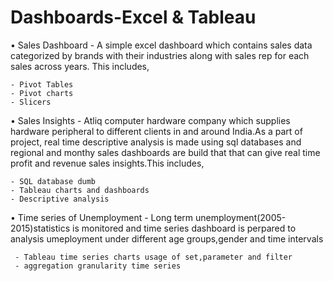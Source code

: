 # Dashboards-Excel & Tableau

• Sales Dashboard - A simple excel dashboard which contains sales data categorized by brands with their industries along with sales rep for each sales across years. This includes,

    - Pivot Tables
    - Pivot charts
    - Slicers
   
• Sales Insights - Atliq computer hardware company which supplies hardware peripheral to different clients in and around India.As a part of project, real time descriptive analysis is made using sql databases and regional and monthy sales dashboards are build that that can give real time profit and revenue sales insights.This includes,

    - SQL database dumb
    - Tableau charts and dashboards
    - Descriptive analysis
    
• Time series of Unemployment - Long term unemployment(2005-2015)statistics is monitored and time series dashboard is perpared to analysis umeployment under different age groups,gender and time intervals

     - Tableau time series charts usage of set,parameter and filter
     - aggregation granularity time series


